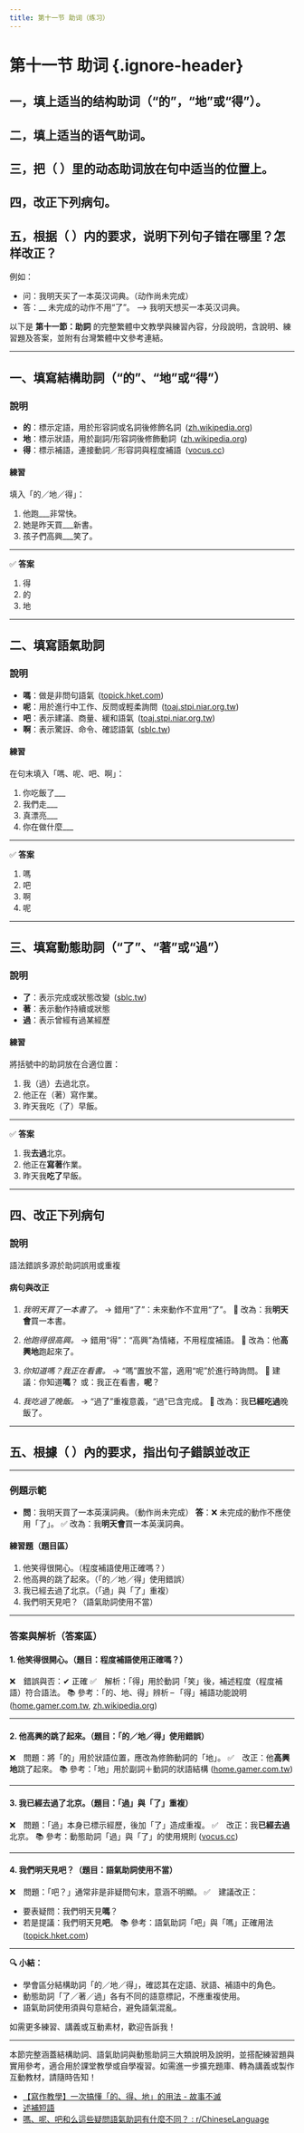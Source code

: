 ```yaml
---
title: 第十一节 助词（练习）
---
```


<Collapse>

# 第十一节 助词 {.ignore-header}

## 一，填上适当的结构助词（“的”，“地”或“得”）。

## 二，填上适当的语气助词。

## 三，把（ ）里的动态助词放在句中适当的位置上。

## 四，改正下列病句。

## 五，根据（ ）内的要求，说明下列句子错在哪里？怎样改正？

例如：
- 问：我明天买了一本英汉词典。（动作尚未完成）
- 答：__ 未完成的动作不用“了”。 --> 我明天想买一本英汉词典。

</Collapse>

以下是 **第十一節：助詞** 的完整繁體中文教學與練習內容，分段說明，含說明、練習題及答案，並附有台灣繁體中文參考連結。

---

## 一、填寫結構助詞（“的”、“地”或“得”）

### 說明

* **的**：標示定語，用於形容詞或名詞後修飾名詞 ([zh.wikipedia.org][1])
* **地**：標示狀語，用於副詞/形容詞後修飾動詞 ([zh.wikipedia.org][1])
* **得**：標示補語，連接動詞／形容詞與程度補語 ([vocus.cc][2])

#### 練習

填入「的／地／得」：

1. 他跑\_\_\_非常快。
2. 她是昨天買\_\_\_新書。
3. 孩子們高興\_\_\_笑了。

---

✅ **答案**

1. 得
2. 的
3. 地

---

## 二、填寫語氣助詞

### 說明

* **嗎**：做是非問句語氣 ([topick.hket.com][3])
* **呢**：用於進行中工作、反問或輕柔詢問 ([toaj.stpi.niar.org.tw][4])
* **吧**：表示建議、商量、緩和語氣 ([toaj.stpi.niar.org.tw][4])
* **啊**：表示驚訝、命令、確認語氣 ([sblc.tw][5])

#### 練習

在句末填入「嗎、呢、吧、啊」：

1. 你吃飯了\_\_\_
2. 我們走\_\_\_
3. 真漂亮\_\_\_
4. 你在做什麼\_\_\_

---

✅ **答案**

1. 嗎
2. 吧
3. 啊
4. 呢

---

## 三、填寫動態助詞（“了”、“著”或“過”）

### 說明

* **了**：表示完成或狀態改變 ([sblc.tw][5])
* **著**：表示動作持續或狀態
* **過**：表示曾經有過某經歷

#### 練習

將括號中的助詞放在合適位置：

1. 我（過）去過北京。
2. 他正在（著）寫作業。
3. 昨天我吃（了）早飯。

---

✅ **答案**

1. 我**去過**北京。
2. 他正在**寫著**作業。
3. 昨天我**吃了**早飯。

---

## 四、改正下列病句

### 說明

語法錯誤多源於助詞誤用或重複

#### 病句與改正

1. *我明天買了一本書了。*
   → 錯用“了”：未來動作不宜用“了”。
   📌 改為：我**明天會**買一本書。

2. *他跑得很高興。*
   → 錯用“得”：“高興”為情緒，不用程度補語。
   📌 改為：他**高興地**跑起來了。

3. *你知道嗎？我正在看書。*
   → “嗎”置放不當，適用“呢”於進行時詢問。
   📌 建議：你知道**嗎**？
   或：我正在看書，**呢**？

4. *我吃過了晚飯。*
   → “過了”重複意義，“過”已含完成。
   📌 改為：我**已經吃過**晚飯了。

---

## 五、根據（ ）內的要求，指出句子錯誤並改正

---

### 例題示範

* **問**：我明天買了一本英漢詞典。（動作尚未完成）
  **答**：❌ 未完成的動作不應使用「了」。
  ✅ 改為：我**明天會**買一本英漢詞典。

#### 練習題（題目區）

1. 他笑得很開心。（程度補語使用正確嗎？）
2. 他高興的跳了起來。（「的／地／得」使用錯誤）
3. 我已經去過了北京。（「過」與「了」重複）
4. 我們明天見吧？（語氣助詞使用不當）

---

### 答案與解析（答案區）

#### 1. 他笑得很開心。（題目：程度補語使用正確嗎？）

❌　錯誤與否：✔ 正確
✅　解析：「得」用於動詞「笑」後，補述程度（程度補語）符合語法。
📚 參考：「的、地、得」辨析 – 「得」補語功能說明 ([home.gamer.com.tw][1], [zh.wikipedia.org][2])

---

#### 2. 他高興的跳了起來。（題目：「的／地／得」使用錯誤）

❌　問題：將「的」用於狀語位置，應改為修飾動詞的「地」。
✅　改正：他**高興地**跳了起來。
📚 參考：「地」用於副詞＋動詞的狀語結構 ([home.gamer.com.tw][1])

---

#### 3. 我已經去過了北京。（題目：「過」與「了」重複）

❌　問題：「過」本身已標示經歷，後加「了」造成重複。
✅　改正：我**已經去過**北京。
📚 參考：動態助詞「過」與「了」的使用規則 ([vocus.cc][3])

---

#### 4. 我們明天見吧？（題目：語氣助詞使用不當）

❌　問題：「吧？」通常非是非疑問句末，意涵不明顯。
✅　建議改正：

* 要表疑問：我們明天見**嗎**？
* 若是提議：我們明天見**吧**。
  📚 參考：語氣助詞「吧」與「嗎」正確用法 ([topick.hket.com][4])

---

**🔍 小結：**

* 學會區分結構助詞「的／地／得」，確認其在定語、狀語、補語中的角色。
* 動態助詞「了／著／過」各有不同的語意標記，不應重複使用。
* 語氣助詞使用須與句意結合，避免語氣混亂。

如需更多練習、講義或互動素材，歡迎告訴我！

[1]: https://home.gamer.com.tw/artwork.php?sn=2243335&utm_source=chatgpt.com "【創作教學】「的、地、得」的用法"
[2]: https://zh.wikipedia.org/wiki/%E6%BC%A2%E8%AA%9E%E5%8A%A9%E8%A9%9E?utm_source=chatgpt.com "漢語助詞"
[3]: https://vocus.cc/article/638202fcfd897800015ab535?utm_source=chatgpt.com "今天才知道的語法－「的得地」千萬不要亂用 - 方格子"
[4]: https://topick.hket.com/article/2822139/%E3%80%90%E5%B0%8F%E5%9B%9B%E4%B8%AD%E6%96%87%E3%80%91%E5%AD%B8%E7%BF%92%E3%80%8C%E8%AA%9E%E6%B0%A3%E5%8A%A9%E8%A9%9E%E3%80%8D%E9%87%8D%E9%BB%9E%E3%80%80%E3%80%8C%E5%97%8E%E3%80%81%E5%91%A2%E3%80%81%E5%95%8A%E3%80%81%E5%95%A6%E3%80%8D%E8%A1%A8%E9%81%94%E4%B8%8D%E5%90%8C%E8%AA%9E%E6%B0%A3?utm_source=chatgpt.com "【小四中文】學習「語氣助詞」重點「嗎、呢、啊、啦」表達不同語氣"

---

本節完整涵蓋結構助詞、語氣助詞與動態助詞三大類說明及說明，並搭配練習題與實用參考，適合用於課堂教學或自學複習。如需進一步擴充題庫、轉為講義或製作互動教材，請隨時告知！

[1]: https://zh.wikipedia.org/wiki/%E6%BC%A2%E8%AA%9E%E5%8A%A9%E8%A9%9E?utm_source=chatgpt.com "漢語助詞"
[2]: https://vocus.cc/article/638202fcfd897800015ab535?utm_source=chatgpt.com "今天才知道的語法－「的得地」千萬不要亂用 - 方格子"
[3]: https://topick.hket.com/article/2824039/%E3%80%90%E5%B0%8F%E4%BA%8C%E4%B8%AD%E6%96%87%E3%80%91%E8%AA%8D%E6%B8%85%E7%B5%90%E6%A7%8B%E5%8A%A9%E8%A9%9E%E7%9A%84%E6%AD%A3%E7%A2%BA%E7%94%A8%E6%B3%95%E3%80%80%E5%88%86%E8%BE%A8%E3%80%8C%E7%9A%84%E3%80%81%E5%9C%B0%E3%80%81%E5%BE%97%E3%80%8D%E7%B5%90%E6%A7%8B%E9%97%9C%E4%BF%82?utm_source=chatgpt.com "【小二中文】認清結構助詞的正確用法分辨「的、地、得」結構關係"
[4]: https://toaj.stpi.niar.org.tw/file/article/download/4b1141f98de0d9f4018df4c72dd60f3a?utm_source=chatgpt.com "[PDF] 現代漢語句末助詞「嗎、啊、吧、呢」的教學語法"
[5]: https://www.sblc.tw/jiaoxue-wenzhang/yufa-zhengli/yuqici-1-jiben-jieshao/?utm_source=chatgpt.com "浩瀚無邊的語氣詞（一）--基本介紹"

- [【寫作教學】一次搞懂「的、得、地」的用法 - 故事不滅](https://xuanyenovel.com/how-to-use-de/?utm_source=chatgpt.com "【寫作教學】一次搞懂「的、得、地」的用法 - 故事不滅")
- [述補短語](https://zh.wikipedia.org/wiki/%E8%BF%B0%E8%A3%9C%E7%9F%AD%E8%AA%9E?utm_source=chatgpt.com "述補短語")
- [嗎、呢、吧和么這些疑問語氣助詞有什麼不同？ : r/ChineseLanguage](https://www.reddit.com/r/ChineseLanguage/comments/okmsto/difference_between_%E5%90%97_%E5%91%A2_%E5%90%A7_and_me_interrogative/?tl=zh-hant&utm_source=chatgpt.com "嗎、呢、吧和么這些疑問語氣助詞有什麼不同？ : r/ChineseLanguage")
